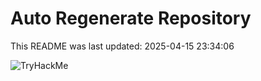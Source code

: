 # Auto Regenerate Repository

This README was last updated: 2025-04-15 23:34:06

 ![TryHackMe](https://tryhackme.com/badge/533634)